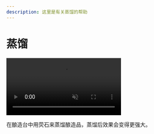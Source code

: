 ```yaml
---
description: 这里是有关蒸馏的帮助
---
```


# 蒸馏

<video muted="" autoplay="" loop=""> <source src="../../images/distilling.DnSY3FoK.webm"> </video>

在酿造台中用荧石来蒸馏酿造品，蒸馏后效果会变得更强大。